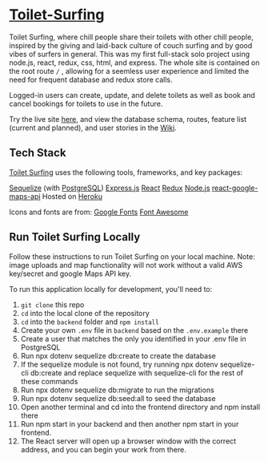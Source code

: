 # [Toilet-Surfing](https://toiletsurfing.herokuapp.com/)

Toilet Surfing, where chill people share their toilets with other chill people, inspired by the giving and laid-back culture of couch surfing and by good vibes of surfers in general. This was my first full-stack solo project using node.js, react, redux, css, html, and express. The whole site is contained on the root route `/` , allowing for a seemless user experience and limited the need for frequent database and redux store calls.

Logged-in users can create, update, and delete toilets as well as book and cancel bookings for toilets to use in the future.


Try the live site [here](https://toiletsurfing.herokuapp.com/), and view the database schema, routes, feature list (current and planned), and user stories in the [Wiki](https://github.com/zduvall/Toilet-Surfing/wiki).

## Tech Stack
[Toilet Surfing](https://toiletsurfing.herokuapp.com/) uses the following tools, frameworks, and key packages:

[Sequelize](https://sequelize.org/) (with [PostgreSQL](https://www.postgresql.org/))
[Express.js](https://expressjs.com/)
[React](https://reactjs.org/)
[Redux](https://react-redux.js.org/)
[Node.js](https://nodejs.org/en/)
[react-google-maps-api](https://react-google-maps-api-docs.netlify.app/)
Hosted on [Heroku](https://dashboard.heroku.com/)

Icons and fonts are from:
[Google Fonts](https://fonts.google.com/)
[Font Awesome](https://fontawesome.com/)

## Run Toilet Surfing Locally
Follow these instructions to run Toilet Surfing on your local machine. Note: image uploads and map functionality will not work without a valid AWS key/secret and google Maps API key.

To run this application locally for development, you'll need to:

1. `git clone` this repo
2. `cd` into the local clone of the repository
3. `cd` into the `backend` folder and `npm install`
4. Create your own `.env` file in `backend` based on the `.env.example` there
5. Create a user that matches the only you identified in your .env file in PostgreSQL
6. Run npx dotenv sequelize db:create to create the database
7. If the sequelize module is not found, try running npx dotenv sequelize-cli db:create and replace sequelize with sequelize-cli for the rest of these commands
8. Run npx dotenv sequelize db:migrate to run the migrations
9. Run npx dotenv sequelize db:seed:all to seed the database
10. Open another terminal and cd into the frontend directory and npm install there
11. Run npm start in your backend and then another npm start in your frontend.
12. The React server will open up a browser window with the correct address, and you can begin your work from there.
